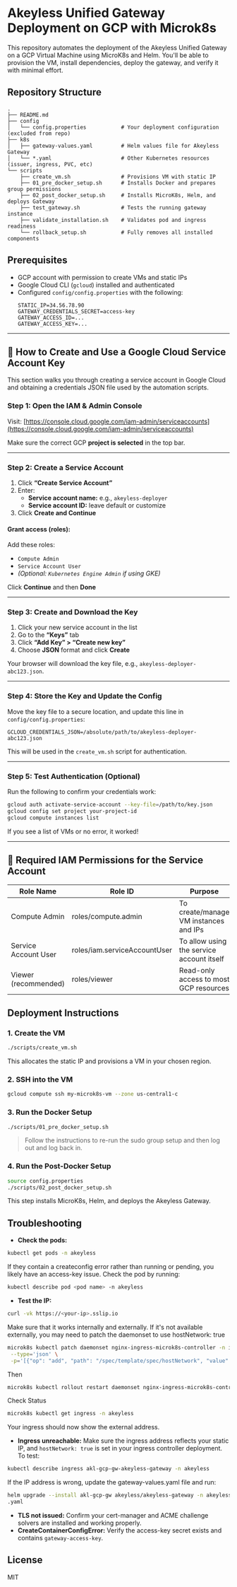 # Akeyless Unified Gateway Deployment on GCP with Microk8s

This repository automates the deployment of the Akeyless Unified Gateway on a GCP Virtual Machine using MicroK8s and Helm. You'll be able to provision the VM, install dependencies, deploy the gateway, and verify it with minimal effort.

## Repository Structure

```
.
├── README.md
├── config
│   └── config.properties           # Your deployment configuration (excluded from repo)
├── k8s
│   ├── gateway-values.yaml         # Helm values file for Akeyless Gateway
│   └── *.yaml                      # Other Kubernetes resources (issuer, ingress, PVC, etc)
└── scripts
    ├── create_vm.sh                # Provisions VM with static IP
    ├── 01_pre_docker_setup.sh      # Installs Docker and prepares group permissions
    ├── 02_post_docker_setup.sh     # Installs MicroK8s, Helm, and deploys Gateway
    ├── test_gateway.sh             # Tests the running gateway instance
    ├── validate_installation.sh    # Validates pod and ingress readiness
    └── rollback_setup.sh           # Fully removes all installed components
```

## Prerequisites

- GCP account with permission to create VMs and static IPs
- Google Cloud CLI (`gcloud`) installed and authenticated
- Configured `config/config.properties` with the following:
  ```properties
  STATIC_IP=34.56.78.90
  GATEWAY_CREDENTIALS_SECRET=access-key
  GATEWAY_ACCESS_ID=...
  GATEWAY_ACCESS_KEY=...
  ```


---

## 🔐 How to Create and Use a Google Cloud Service Account Key

This section walks you through creating a service account in Google Cloud and obtaining a credentials JSON file used by the automation scripts.

### Step 1: Open the IAM & Admin Console

Visit: [https://console.cloud.google.com/iam-admin/serviceaccounts](https://console.cloud.google.com/iam-admin/serviceaccounts)

Make sure the correct GCP **project is selected** in the top bar.

---

### Step 2: Create a Service Account

1. Click **“Create Service Account”**
2. Enter:
   - **Service account name:** e.g., `akeyless-deployer`
   - **Service account ID:** leave default or customize
3. Click **Create and Continue**

#### Grant access (roles):

Add these roles:
- `Compute Admin`
- `Service Account User`
- *(Optional: `Kubernetes Engine Admin` if using GKE)*

Click **Continue** and then **Done**

---

### Step 3: Create and Download the Key

1. Click your new service account in the list
2. Go to the **“Keys”** tab
3. Click **“Add Key” > “Create new key”**
4. Choose **JSON** format and click **Create**

Your browser will download the key file, e.g., `akeyless-deployer-abc123.json`.

---

### Step 4: Store the Key and Update the Config

Move the key file to a secure location, and update this line in `config/config.properties`:

```properties
GCLOUD_CREDENTIALS_JSON=/absolute/path/to/akeyless-deployer-abc123.json
```

This will be used in the `create_vm.sh` script for authentication.

---

### Step 5: Test Authentication (Optional)

Run the following to confirm your credentials work:

```bash
gcloud auth activate-service-account --key-file=/path/to/key.json
gcloud config set project your-project-id
gcloud compute instances list
```

If you see a list of VMs or no error, it worked!

---

## 🔐 Required IAM Permissions for the Service Account

| Role Name            | Role ID                      | Purpose                                       |
|----------------------|------------------------------|-----------------------------------------------|
| Compute Admin        | roles/compute.admin          | To create/manage VM instances and IPs         |
| Service Account User | roles/iam.serviceAccountUser | To allow using the service account itself     |
| Viewer (recommended) | roles/viewer                 | Read-only access to most GCP resources        |

## Deployment Instructions

### 1. Create the VM

```bash
./scripts/create_vm.sh
```

This allocates the static IP and provisions a VM in your chosen region.

### 2. SSH into the VM

```bash
gcloud compute ssh my-microk8s-vm --zone us-central1-c
```

### 3. Run the Docker Setup

```bash
./scripts/01_pre_docker_setup.sh
```

> Follow the instructions to re-run the sudo group setup and then log out and log back in.

### 4. Run the Post-Docker Setup

```bash
source config.properties
./scripts/02_post_docker_setup.sh
```

This step installs MicroK8s, Helm, and deploys the Akeyless Gateway.

## Troubleshooting

- **Check the pods:**
```bash
kubectl get pods -n akeyless
```
If they contain a createconfig error rather than running or pending, you likely have an access-key issue. Check the pod by running:

```bash
kubectl describe pod <pod name> -n akeyless
```
 - **Test the IP:**
 ```bash
curl -vk https://<your-ip>.sslip.io
 ```
 Make sure that it works internally and externally. If it's not available externally, you may need to patch the daemonset to use hostNetwork: true
 ```bash
 microk8s kubectl patch daemonset nginx-ingress-microk8s-controller -n ingress \
  --type='json' \
  -p='[{"op": "add", "path": "/spec/template/spec/hostNetwork", "value": true}]'
```
Then

```bash
microk8s kubectl rollout restart daemonset nginx-ingress-microk8s-controller -n ingress
```
Check Status
```bash
microk8s kubectl get ingress -n akeyless
```
Your ingress should now show the external address.

- **Ingress unreachable:** Make sure the ingress address reflects your static IP, and `hostNetwork: true` is set in your ingress controller deployment. To test:
 ```bash
 kubectl describe ingress akl-gcp-gw-akeyless-gateway -n akeyless
 ```
 If the IP address is wrong, update the gateway-values.yaml file and run:

 ```bash
 helm upgrade --install akl-gcp-gw akeyless/akeyless-gateway -n akeyless -f k8s/gateway-values
.yaml
```

- **TLS not issued:** Confirm your cert-manager and ACME challenge solvers are installed and working properly.
- **CreateContainerConfigError:** Verify the access-key secret exists and contains `gateway-access-key`.

## License

MIT